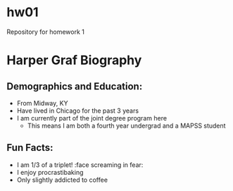 # hw01
Repository for homework 1
# Harper Graf Biography
## Demographics and Education:
* From Midway, KY
* Have lived in Chicago for the past 3 years
* I am currently part of the joint degree program here
  - This means I am both a fourth year undergrad and a MAPSS student
## Fun Facts:
  * I am 1/3 of a triplet! :face screaming in fear:
  * I enjoy procrastibaking 
  * Only slightly addicted to coffee

